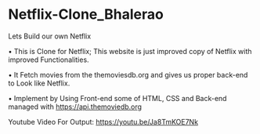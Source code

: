 # Netflix-Clone_Bhalerao
Lets Build our own Netflix

• This is Clone for Netflix; This website is just improved copy of Netflix with improved Functionalities.

• It Fetch movies from the themoviesdb.org and gives us proper back-end to Look like Netflix.

• Implement by Using Front-end some of HTML, CSS and Back-end managed with https://api.themoviedb.org


Youtube Video For Output: https://youtu.be/Ja8TmKOE7Nk
